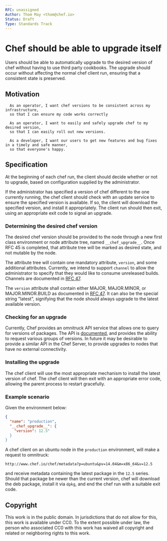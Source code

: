 ```yaml
---
RFC: unassigned
Author: Thom May <thom@chef.io>
Status: Draft
Type: Standards Track
---
```


# Chef should be able to upgrade itself

Users should be able to automatically upgrade to the desired version of chef without having to use third party cookbooks. The upgrade should occur without affecting the normal chef client run, ensuring that a consistent state is preserved.

## Motivation

```
  As an operator, I want chef versions to be consistent across my infrastructure,
  so that I can ensure my code works correctly
```
```
  As an operator, I want to easily and safely upgrade chef to my desired version,
  so that I can easily roll out new versions.
```
```
  As a developer, I want our users to get new features and bug fixes in a timely and safe manner,
  so that everyone's happy.
```

## Specification

At the beginning of each chef run, the client should decide whether or not to upgrade, based on configuration supplied by the administrator.

If the administrator has specified a version of chef different to the one currently running, the chef client should check with an update service to ensure the specified version is available. If so, the client will download the specified version, and install it appropriately. The client run should then exit, using an appropriate exit code to signal an upgrade.

### Determining the desired chef version

The desired chef version should be provided to the node through a new first class environment or node attribute tree, named `__chef_upgrade__`. Once RFC 45 is completed, that attribute tree will be marked as desired state, and not mutable by the node.

The attribute tree will contain one mandatory attribute, `version`, and
some additional attributes. Currently, we intend to support `channel`
to allow the administrator to specify that they would like to consume
unreleased builds. Channels are documented in [RFC 47](https://github.com/chef/chef-rfc/blob/master/rfc047-release-process.md#channels).

The `version` attribute shall contain either MAJOR, MAJOR.MINOR, or
MAJOR.MINOR.BUILD as documented in [RFC 47](https://github.com/chef/chef-rfc/blob/master/rfc047-release-process.md#versioning).
It can also be the special string "latest", signifying that the node
should always upgrade to the latest available version.

### Checking for an upgrade

Currently, Chef provides an omnitruck API service that allows one to query
for versions of packages. The API is [documented](https://docs.chef.io/api_omnitruck.html),
and provides the ability to request various groups of versions. In
future it may be desirable to provide a similar API in the Chef
Server, to provide upgrades to nodes that have no external connectivity.

### Installing the upgrade

The chef client will use the most appropriate mechanism to install the
latest version of chef. The chef client will then exit with an appropriate
error code, allowing the parent process to restart gracefully.

### Example scenario

Given the environment below:
```json
{
  "name": "production",
  "__chef_upgrade__": {
    "version": 12.5"
  }
}
```
A chef client on an ubuntu node in the `production` environment, will make a request to omnitruck:
```
http://www.chef.io/chef/metadata?p=ubuntu&pv=14.04&m=x86_64&v=12.5
```
and receive metadata containing the latest package in the `12.5` series.
Should that package be newer than the current version, chef will download
the deb package, install it via `dpkg`, and end the chef run with a suitable
exit code.

## Copyright

This work is in the public domain. In jurisdictions that do not allow for this,
this work is available under CC0. To the extent possible under law, the person
who associated CC0 with this work has waived all copyright and related or
neighboring rights to this work.
